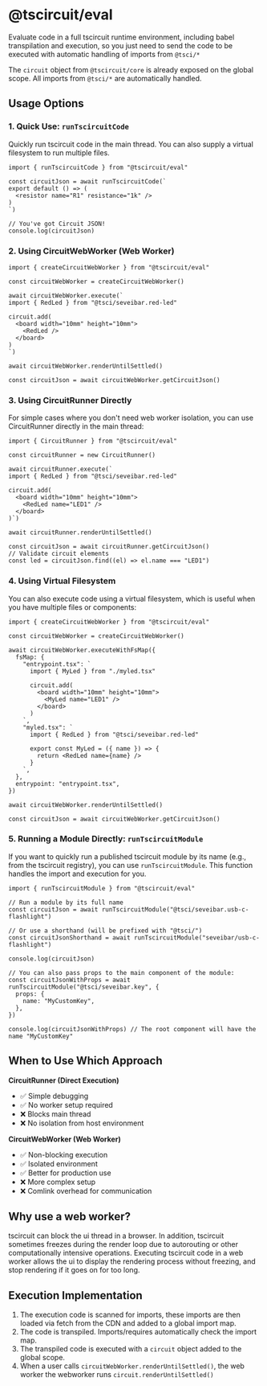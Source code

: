 # @tscircuit/eval

Evaluate code in a full tscircuit runtime environment, including babel
transpilation and execution, so you just need to send the code to be executed
with automatic handling of imports from `@tsci/*`

The `circuit` object from `@tscircuit/core` is already exposed on the global
scope. All imports from `@tsci/*` are automatically handled.

## Usage Options

### 1. Quick Use: `runTscircuitCode`

Quickly run tscircuit code in the main thread. You can also supply a virtual
filesystem to run multiple files.

```tsx
import { runTscircuitCode } from "@tscircuit/eval"

const circuitJson = await runTscircuitCode(`
export default () => (
  <resistor name="R1" resistance="1k" />
)
`)

// You've got Circuit JSON!
console.log(circuitJson)
```

### 2. Using CircuitWebWorker (Web Worker)

```tsx
import { createCircuitWebWorker } from "@tscircuit/eval"

const circuitWebWorker = createCircuitWebWorker()

await circuitWebWorker.execute(`
import { RedLed } from "@tsci/seveibar.red-led"

circuit.add(
  <board width="10mm" height="10mm">
    <RedLed />
  </board>
)
`)

await circuitWebWorker.renderUntilSettled()

const circuitJson = await circuitWebWorker.getCircuitJson()
```

### 3. Using CircuitRunner Directly

For simple cases where you don't need web worker isolation, you can use CircuitRunner directly in the main thread:

```tsx
import { CircuitRunner } from "@tscircuit/eval"

const circuitRunner = new CircuitRunner()

await circuitRunner.execute(`
import { RedLed } from "@tsci/seveibar.red-led"

circuit.add(
  <board width="10mm" height="10mm">
    <RedLed name="LED1" />
  </board>
)`)

await circuitRunner.renderUntilSettled()

const circuitJson = await circuitRunner.getCircuitJson()
// Validate circuit elements
const led = circuitJson.find((el) => el.name === "LED1")
```

### 4. Using Virtual Filesystem

You can also execute code using a virtual filesystem, which is useful when you have multiple files or components:

```tsx
import { createCircuitWebWorker } from "@tscircuit/eval"

const circuitWebWorker = createCircuitWebWorker()

await circuitWebWorker.executeWithFsMap({
  fsMap: {
    "entrypoint.tsx": `
      import { MyLed } from "./myled.tsx"
      
      circuit.add(
        <board width="10mm" height="10mm">
          <MyLed name="LED1" />
        </board>
      )
    `,
    "myled.tsx": `
      import { RedLed } from "@tsci/seveibar.red-led"
      
      export const MyLed = ({ name }) => {
        return <RedLed name={name} />
      }
    `,
  },
  entrypoint: "entrypoint.tsx",
})

await circuitWebWorker.renderUntilSettled()

const circuitJson = await circuitWebWorker.getCircuitJson()
```

### 5. Running a Module Directly: `runTscircuitModule`

If you want to quickly run a published tscircuit module by its name (e.g., from the tscircuit registry), you can use `runTscircuitModule`. This function handles the import and execution for you.

```tsx
import { runTscircuitModule } from "@tscircuit/eval"

// Run a module by its full name
const circuitJson = await runTscircuitModule("@tsci/seveibar.usb-c-flashlight")

// Or use a shorthand (will be prefixed with "@tsci/")
const circuitJsonShorthand = await runTscircuitModule("seveibar/usb-c-flashlight")

console.log(circuitJson)

// You can also pass props to the main component of the module:
const circuitJsonWithProps = await runTscircuitModule("@tsci/seveibar.key", {
  props: {
    name: "MyCustomKey",
  },
})

console.log(circuitJsonWithProps) // The root component will have the name "MyCustomKey"
```

## When to Use Which Approach

**CircuitRunner (Direct Execution)**

- ✅ Simple debugging
- ✅ No worker setup required
- ❌ Blocks main thread
- ❌ No isolation from host environment

**CircuitWebWorker (Web Worker)**

- ✅ Non-blocking execution
- ✅ Isolated environment
- ✅ Better for production use
- ❌ More complex setup
- ❌ Comlink overhead for communication

## Why use a web worker?

tscircuit can block the ui thread in a browser. In addition, tscircuit sometimes
freezes during the render loop due to autorouting or other computationally
intensive operations. Executing tscircuit code in a web worker allows the ui
to display the rendering process without freezing, and stop rendering if it
goes on for too long.

## Execution Implementation

1. The execution code is scanned for imports, these imports are then loaded
   via fetch from the CDN and added to a global import map.
2. The code is transpiled. Imports/requires automatically check the import map.
3. The transpiled code is executed with a `circuit` object added to the global
   scope.
4. When a user calls `circuitWebWorker.renderUntilSettled()`, the web worker
   the webworker runs `circuit.renderUntilSettled()`
